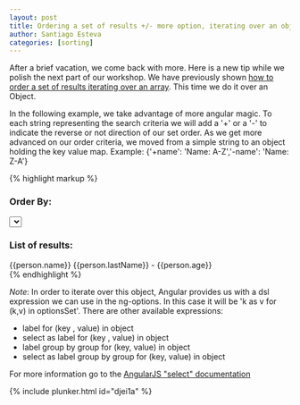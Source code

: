 ```yaml
---
layout: post
title: Ordering a set of results +/- more option, iterating over an object
author: Santiago Esteva
categories: [sorting]
---
```


After a brief vacation, we come back with more. Here is a new tip while we polish the next part of our workshop.
We have previously shown [how to order a set of results iterating over an array][2]. This time we do it over an Object.


In the following example, we take advantage of more angular magic. To each string representing the search criteria we will add a '+' or a '-' to indicate the reverse or not direction of our set order.
As we get more advanced on our order criteria, we moved from a simple string to an object holding the key value map. 
Example: {'+name': 'Name: A-Z','-name': 'Name: Z-A'} 

{% highlight markup %}
<div>
    <h3>Order By:</h3>
    <select data-ng-model='selectedSortOrder2'
        data-ng-options="k as v for (k,v) in {'+name': 'Name: A-Z','-name': 'Name: Z-A', '+lastName': 'Last Name: A-Z', '-lastName': 'Last Name: Z-A ', '+age': 'Age: Young to Experienced', '-age': 'Age: Experienced to Young' }"
        data-ng-init="selectedSortOrder2='+name'">
    </select>  
</div>

<div>
    <h3>List of results:</h3>
    <div ng-repeat="person in results | orderBy:selectedSortOrder2">
        {{person.name}} {{person.lastName}} - {{person.age}}
    </div>
</div>
{% endhighlight %}

_Note_: In order to iterate over this object, Angular provides us with a dsl expression we can use in the ng-options. In this case it will be 'k as v for (k,v) in optionsSet'. There are other available expressions:

*  label for (key , value) in object
*  select as label for (key , value) in object
*  label group by group for (key, value) in object
*  select as label group by group for (key, value) in object

For more information go to the [AngularJS "select" documentation][1] 

{% include plunker.html id="djei1a" %}

[1]: http://docs.angularjs.org/api/ng.directive:select
[2]: http://ng-learn.org/2013/06/Ordering_a_set_of_results/